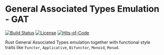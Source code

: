 # General Associated Types Emulation - GAT

<!-- [![Documentation](https://docs.rs/sugars/badge.svg)](https://docs.rs/sugars) -->
[![Build Status](https://api.travis-ci.com/GrayJack/gat.svg?branch=master)](https://travis-ci.com/GrayJack/gat)
[![License](https://img.shields.io/github/license/GrayJack/gat.svg)](./LICENSE)
[![Hits-of-Code](https://hitsofcode.com/github/GrayJack/gat)](https://hitsofcode.com/view/github/GrayJack/gat)

Rust General Associated Types emulation together with functional style traits like `Functor`, `Applicative`, `Bifunctor`, `Monoid`, `Monad`.
